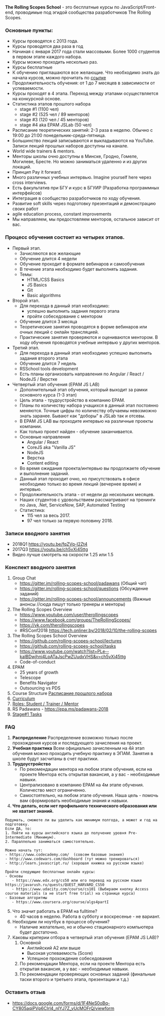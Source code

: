 
**The Rolling Scopes School** - это бесплатные курсы по JavaScript/Front-end, проводимые под 
эгидой сообщества разработчиков The Rolling Scopes.

### Основные пункты:
  - Курсы проводятся с 2013 года.
  - Курсы проводятся два раза в год
  - Начиная с января 2017 года стали массовыми. Более 1000 студентов в первом этапе каждого набора. 
  - Курсы можно проходить несколько раз.
  - Курсы бесплатные
  - К обучению приглашаются все желающие. Что необходимо знать до начала курсов, можно прочитать по [ссылке](https://github.com/rolling-scopes-school/docs/blob/master/students.md)
  - Продолжительность обучения: от 1 до 7 месяцев в зависимости от успеваемости.
  - Курсы проходят в 4 этапа. Переход между этапами осуществляется на конкурсной основе.
  - Статистика этапов прошлого набора
    - stage #1 (1100 чел)
    - stage #2 (525 чел / 89 менторов)
    - stage #3 (120 чел / 45 менторов)
    - stage #4 aka EPAM JSLab (50 чел)
  - Расписание теоретических занятий: 2-3 раза в неделю. Обычно с 19:00 до 21:00 понедельник-среда-пятница.
  - Большинство лекций записываются и выкладываются на YouTube. Записи лекций прошлых наборов доступны на канале.
  - World wide trainers & mentors.   
  - Менторы школы очно доступны в Минске, Гродно, Гомеле, Могилеве, Бресте. Но можно заниматься удаленно и из других локаций. 
  - Принцип Pay it forward. 
  - Много различных учебных интервью. Imagine yourself here через cross interviews.
  - Есть факультатив при БГУ и курс в БГУИР (Разработка программных интерфейсов)
  - Интеграция в сообщество разработчиков по ходу обучения.
  - Развитие soft skills через подготовку презентаций и демонстрацию своих работ
  - agile education process, constant improvements
  - Мы направляем, мы предостовляем менторов, остальное зависит от вас. 
  
### Процесс обучения состоит из четырех этапов.
  - Первый этап.
     - Зачисляются все желающие
     - Обучение длится 4 недели
     - Обучение проходит в формате вебинаров и самообучения
     - В течение этапа необходимо будет выполнять задания.
     - Темы:
         - HTML/CSS Basics
         - JS Basics
         - Git
         - Basic algorithms
  - Второй этап.
     - Для перехода в данный этап необходимо:
         - успешно выполнить задания первого этапа
         - пройти собеседование с ментором
     - Обучение длится 3 месяца
     - Теоретические занятия проводятся в форме вебинаров или очных лекций с онлайн трансляцией. 
     - Практические занятия проверяются и оцениваются ментором. В ходу обучения проводятся учебные интервью у других менторов.
  - Третий этап.
     - Для перехода в данный этап необходимо успешно выполнить задания второго этапа
     - Обучение длится 7 недель
     - RSSchool tools development 
     - Есть планы организовать направления по Angular / React / NodeJS / Верстке
  - Четвертый этап обучения (EPAM JS LAB)  
    - Дополнительный этап обучения, который выходит за рамки основного курса (1-3 этап)
    - Цель этапа - трудоустройство в компанию EPAM. 
    - Планы по количеству набора учащихся в данный этап постоянно меняются. Точные цифры по количеству обучаемы невозможно знать заранее. Бывают как "доборы" в JSLab так и отсевы.
    - В EPAM JS LAB вы проходите интервью на различные проекты компании. 
    - Как только проект найден - обучение заканчивается. 
    - Основные направления 
        - Angular / React
        - CoreJS aka "Vanilla JS"
        - NodeJS
        - Верстка
        - Content editing
    - Во время ожидания проекта/интервью вы продолжаете обучение и выполнение заданий. 
    - Данный этап проходит очно, но присутствовать в офисе необходимо только во время лекций (вечернее время) и интервью. 
    - Продолжительность этапа - от недели до нескольких месяцев.
    - Наших студентов с удовольствием рассматривают на тренинги по Java, .Net, ServiceNow, SAP, Automated Testing 
    - Статистика:
        - 115 чел за весь 2017.
        - 97 чел только за первую половину 2018. 
  
### Записи вводного занятия
  - 2018Q1 https://youtu.be/fqZVq-I2Zt4
  - 2017Q3 https://youtu.be/ch5vXi45ttg
  - Видео лучше смотреть на скорости 1.25 или 1.5

### Конспект вводного занятия
1. Group Chat
    * https://gitter.im/rolling-scopes-school/padawans (Общий чат)
    * https://gitter.im/rolling-scopes-school/questions (Обсуждение заданий)
    * https://gitter.im/rolling-scopes-school/announcements (Важные анонсы //сюда пишут только тренеры и менторы)
2. The Rolling Scopes Overview
    * https://www.youtube.com/user/therollingscopes
    * https://www.facebook.com/groups/TheRollingScopes/
    * https://vk.com/therollingscopes
    * #RSConf2018 https://tech.onliner.by/2018/02/10/the-rolling-scopes
3. The Rolling Scopes School Overview
    * https://github.com/rolling-scopes-school/lectures
    * https://github.com/rolling-scopes-school/tasks
    * https://www.youtube.com/watch?list=PLe--kalBDwjhni4LpATaJscPwZUudxVHS&v=ch5vXi45ttg
    * Code-of-conduct
4. EPAM
     * 25 years of growth
     * Telescope
     * Benefits Navigator
     * Outsourcing vs PDS
5. Course Structure [Расписание прошлого набора](https://docs.google.com/spreadsheets/d/1igiddZ6vnrm2WpnrAiogAI0iamElguZBFRG5Xfdhvyc/edit?usp=drive_web&ouid=110663037476660424975)
6. [Curriculum](https://docs.google.com/spreadsheets/d/1oM2O8DtjC0HodB3j7hcIResaWBw8P18tXkOl1ymelvE/edit#gid=0)
7. [Roles: Student / Trainer / Mentor](https://docs.google.com/document/d/1LdruvgRWuLEkCald2lrNlgIdDCzImYa3fe6IxVblBnI/edit)
8. RS Padawans - https://epa.ms/padawans-2018
9. [Stage#1 Tasks](https://github.com/rolling-scopes-school/tasks)   

### FAQ
1. **Распределение** 
Распределение возможно только после прохождения курсов и последующего зачисления на проект.
2. **Учебная практика** 
Всем официально зачисленным на 4й этап обучения можно проходить учебную практику в ЭПАМ. Занятия в школе будут засчитаны в счет практики.
3. **Трудоустройство**
   * По рекомендации ментора на любом этапе обучения, если на проекте Ментора есть открытая вакансия, а у вас - необходимые навыки.
   * Централизовано в компанию EPAM на 4м этапе обучения. Количество мест ограниченно.
   * Самостоятельно, на любом этапе обучения. Наша цель - помочь вам сформировать необходимые знания и навыки. 
4. **Что делать, если нет профильного технического образования или не хватает знаний.**
```
Подумать, сможете ли вы уделить как минимум полгода, а может и год на подготовку.
Если ДА, то:  
1. Пойти на курсы английского языка до получение уровня Pre-Intermediate (Минимум).  
2. Параллельно заниматься самостоятельно.  

Можно начать тут: 
- https://www.codecademy.com/  (совсем базовые знания)
- http://www.codewars.com/dashboard (тут можно тренироваться)
- http://learn.javascript.ru/ (хорошая книжка на русском языке)

Пройти следующие бесплатные онлайн курсы:
- Основы
   - https://www.edx.org/cs50 или его перевод на русском языке https://javarush.ru/quests/QUEST_HARVARD_CS50
   - https://www.udacity.com/course/cs101 (Выбираем кнопку Access course materials (а не start free trial) на странице курса)
- Базовые алгоритмы
   - https://www.coursera.org/course/algs4partI
```
5. Что значит работать в EPAM на fulltime?  
   - 40 часов в неделю. Работа в субботу и воскресенье - не вариант.
6. Необходим ли ноутбук в процессе обучения?
   - Наличие желательно, но и обычно стационарного компьютера будет достаточно. 
7. Каковы критерии отбора в четвертый этап обучения (EPAM JS LAB)?
   1. Основной 
      - Английский А2 или выше
      - Высокая успеваемость (Score)
      - Успешное прохождение собеседования
   2. По рекомендации Ментора, если на проекте Ментора есть открытая вакансия, а у вас - необходимые навыки.
   3. По рекомендации проверяющих основных заданий (финальные таски второго и третьего этапа, презентации и т.д.) 



### Оставить отзыв
* https://docs.google.com/forms/d/1F4NeS0oBq-CY805aqiPVp6CIrl4_nIYJ7Z_vUcMOFrQ/viewform
